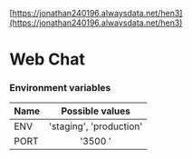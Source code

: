 [https://jonathan240196.alwaysdata.net/hen3](https://jonathan240196.alwaysdata.net/hen3)
# Web Chat

### Environment variables

| Name          | Possible values         |
| ------------- |:-------------:          |
| ENV           | 'staging', 'production' |
| PORT          | '3500  '                |

